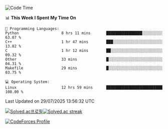 
<!--START_SECTION:waka-->
![Code Time](http://img.shields.io/badge/Code%20Time-3%2C923%20hrs%209%20mins-blue)

📊 **This Week I Spent My Time On** 

```text
💬 Programming Languages: 
Python                   8 hrs 11 mins       ████████████████░░░░░░░░░   63.07 % 
C++                      1 hr 47 mins        ███░░░░░░░░░░░░░░░░░░░░░░   13.82 % 
C                        1 hr 12 mins        ██░░░░░░░░░░░░░░░░░░░░░░░   09.32 % 
Other                    33 mins             █░░░░░░░░░░░░░░░░░░░░░░░░   04.31 % 
Makefile                 29 mins             █░░░░░░░░░░░░░░░░░░░░░░░░   03.75 % 

💻 Operating System: 
Linux                    12 hrs 59 mins      █████████████████████████   100.00 % 
```


 Last Updated on 29/07/2025 13:56:32 UTC
<!--END_SECTION:waka-->


[![Solved.ac프로필](http://mazassumnida.wtf/api/generate_badge?boj=hckim96)](https://solved.ac/hckim96)[![Solved.ac streak](http://mazandi.herokuapp.com/api?handle=hckim96&theme=dark)](https://solved.ac/hckim96)


[![CodeForces Profile](https://cf.leed.at?id=hckim96)](https://codeforces.com/profile/hckim96)

